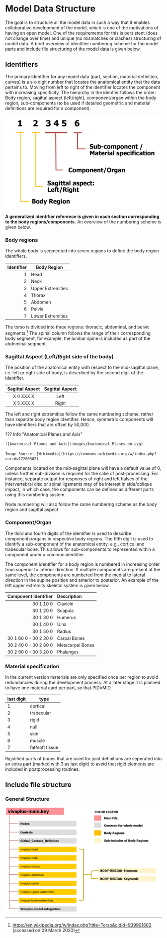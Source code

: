 # Model Data Structure

The goal is to structure all the model data in such a way that it enables
collaborative development of the model, which is one of the motivations of having
an open model.
One of the requirements for this is persistent (does not change over time) and
unique (no mismatches or clashes) structuring of model data.
A brief overview of identifier numbering scheme for the model parts and include
file structuring of the model data is given below.

## Identifiers

The primary identifier for any model data (part, section, material definition,
  curves) is a six-digit number that locates the anatomical entity that the
  data pertains to. Moving from left to right of the identifier locates the component with increasing specificity. The hierarchy in the idenfier follows the order: Body region, sagittal aspect (left/right), component/organ within the body region, sub-components (to be used if detailed geometric and material definitions are required for a component).

![Model Data Identifiers](images/data-identifier.png)

**A generalized identifier reference is given in each section corresponding
to the body regions/components.** An overview of the numbering scheme is given below.

<!-- !!! Tip "Identifiers: Just look 'em up!"
    > "Never memorize something that you can look up"

    > [Albert Einstein](https://quoteinvestigator.com/2012/04/02/know-where-to-find/) -->

### Body regions

The whole body is segmented into seven regions to define the body region identifiers.

| **Identifier** | **Body Region**   |
|---------------:|-------------------|
|              1 | Head              |
|              2 | Neck              |
|              3 | Upper Extremities |
|              4 | Thorax            |
|              5 | Abdomen           |
|              6 | Pelvis            |
|              7 | Lower Extremities |

The torso is divided into three regions: thoracic, abdominal, and pelvic segments.[^1] The spinal column follows the range of their corresponding body segment, for example, the lumbar spine is included as part of the abdominal segment.

[^1]: https://en.wikipedia.org/w/index.php?title=Torso&oldid=939901603 (accessed on 09 March 2020)

### Sagittal Aspect (Left/Right side of the body)

The position of the anatomical entity with respect to the mid-sagittal plane, i.e. left or right side of body, is described by the second digit of the identifier.

**Sagittal Aspect** | **Sagittal Aspect**
:------------------:|:------------------:
     X 0 XXX X      |        Left
     X 5 XXX X      |        Right

The left and right extremities follow the same numbering scheme, rather than separate body region identifier. Hence, symmetric components will have identifiers that are offset by 50,000.

??? Info "Anatomical Planes and Axis"

    ![Anatomical Planes and Axis](images/Anatomical_Planes-en.svg)

    Image Source: [Wikimedia](https://commons.wikimedia.org/w/index.php?curid=17280382)

Components located on the mid-sagittal plane will have a default value of 0, unless further sub-division is required for the sake of post-processing. For instance, separate output for responses of right and left halves of the intervertebral disc or spinal ligaments may of be interest in side/oblique impact, in which case, the components can be defined as different parts using this numbering system.

Node numbering will also follow the same numbering scheme as the body region and sagittal aspect.

### Component/Organ

The third and fourth digits of the identifier is used to describe components/organs in respective body regions. The fifth digit is used to identify a sub-component of the anatomical entity, e.g., cortical and trabecular bone. This allows for sub-components to represented within a component under a common identifier.

The component identifier for a body region is numbered in increasing order from superior to inferior direction. If multiple components are present at the same level, the components are numbered from the medial to lateral direction in the supine position and anterior to posterior.
An example of the left upper extremity skeletal system is given below.

**Component Identifier** | **Description**
------------------------:|:----------------
               30 1 10 0 | Clavicle
               30 1 20 0 | Scapula
               30 1 30 0 | Humerus
               30 1 40 0 | Ulna
               30 1 50 0 | Radius
   30 1 60 0 – 30 2 30 0 | Carpal Bones
   30 2 40 0 – 30 2 80 0 | Metacarpal Bones
   30 2 90 0 – 30 3 20 0 | Phalanges

### Material specification
In the current version materials are only specified once per region to avoid redundancies during the development process. At a later stage it is planned to have one material card per part, so that PID=MID.

| last digit | type            |
|------------|-----------------|
| 1          | cortical        |
| 2          | trabecular      |
| 3          | rigid           |
| 4          | null            |
| 5          | skin            |
| 6          | muscle          |
| 7          | fat/soft tissue |

Rigidified parts of bones that are used for joint definitions are seperated into an extra part (marked with 3 as last digit) to avoid that rigid elements are included in postprocessing routines.

## Include file structure

### General Structure

![Include File Structure](images/include-file-structure.png)

<!-- ### Include File Tree

```
vivaplus-50F/M
├── vivaplus-controls.key
├── vivaplus-global-contact.key
├── vivaplus-joints.key
├── vivaplus-Neck-Muscles.key
└── vivaplus_50F_nodes.key
``` -->
